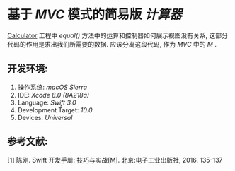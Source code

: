 # 基于 *MVC* 模式的简易版 *计算器*

[Calculator](https://github.com/JingweiWang/StudySwift/tree/master/Calculator) 工程中 *equal()* 方法中的运算和控制器如何展示视图没有关系, 这部分代码的作用是求出我们所需要的数据. 应该分离这段代码, 作为 *MVC* 中的 *M* . 

## 开发环境:

1. 操作系统: *macOS Sierra*
2. IDE: *Xcode 8.0 (8A218a)*
3. Language: *Swift 3.0*
4. Development Target: *10.0*
5. Devices: *Universal*

## 参考文献:

[1] 陈刚. Swift 开发手册: 技巧与实战[M]. 北京:电子工业出版社, 2016. 135-137